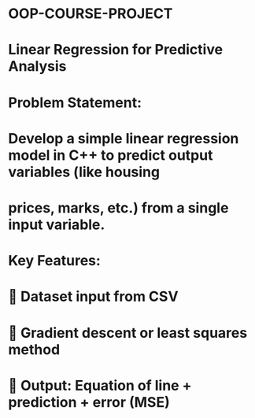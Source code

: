 # OOP-COURSE-PROJECT
# Linear Regression for Predictive Analysis 
# Problem Statement: 
# Develop a simple linear regression model in C++ to predict output variables (like housing 
# prices, marks, etc.) from a single input variable. 
# Key Features: 
#  Dataset input from CSV 
#  Gradient descent or least squares method 
#  Output: Equation of line + prediction + error (MSE)
